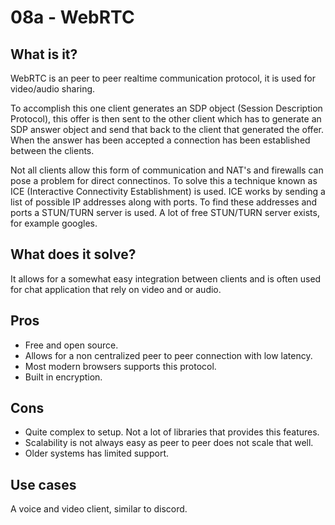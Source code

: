 # 08a - WebRTC

## What is it?

WebRTC is an peer to peer realtime communication protocol, it is used for video/audio sharing.

To accomplish this one client generates an SDP object (Session Description Protocol), this offer is then sent to the other client which has to generate an SDP answer object and send that back to the client that generated the offer. When the answer has been accepted a connection has been established between the clients.

Not all clients allow this form of communication and NAT's and firewalls can pose a problem for direct connectinos. To solve this a technique known as ICE (Interactive Connectivity Establishment) is used. ICE works by sending a list of possible IP addresses along with ports. To find these addresses and ports a STUN/TURN server is used. A lot of free STUN/TURN server exists, for example googles.

## What does it solve?

It allows for a somewhat easy integration between clients and is often used for chat application that rely on video and or audio.

## Pros

- Free and open source.
- Allows for a non centralized peer to peer connection with low latency.
- Most modern browsers supports this protocol.
- Built in encryption.

## Cons

- Quite complex to setup. Not a lot of libraries that provides this features.
- Scalability is not always easy as peer to peer does not scale that well.
- Older systems has limited support.

## Use cases

A voice and video client, similar to discord.
